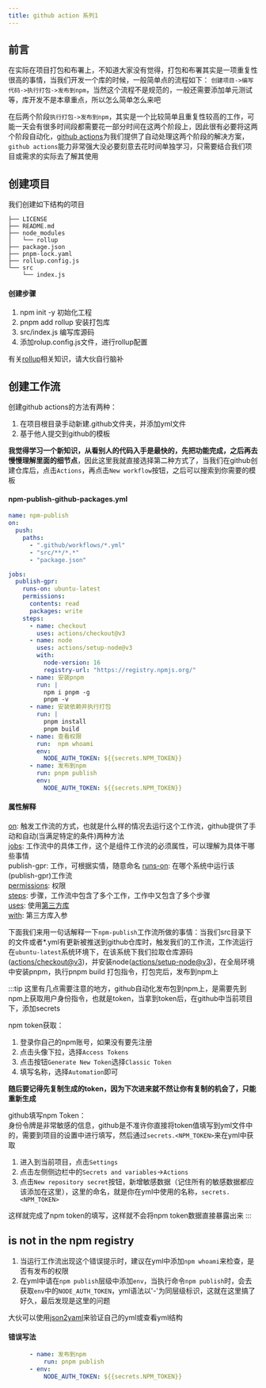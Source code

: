 ```yaml
---
title: github action 系列1
---
```


## 前言
在实际在项目打包和布署上，不知道大家没有觉得，打包和布署其实是一项重复性很高的事情，当我们开发一个库的时候，一般简单点的流程如下：
`创建项目->编写代码->执行打包->发布到npm`，当然这个流程不是规范的，一般还需要添加单元测试等，库开发不是本章重点，所以怎么简单怎么来吧  

在后两个阶段`执行打包->发布到npm`，其实是一个比较简单且重复性较高的工作，可能一天会有很多时间段都需要花一部分时间在这两个阶段上，因此很有必要将这两个阶段自动化，[github actions](https://docs.github.com/en/actions)为我们提供了自动处理这两个阶段的解决方案，`github actions`能力非常强大没必要刻意去花时间单独学习，只需要结合我们项目或需求的实际去了解其使用

## 创建项目

我们创建如下结构的项目

```tree
├── LICENSE
├── README.md
├── node_modules
│   └── rollup
├── package.json
├── pnpm-lock.yaml
├── rollup.config.js
└── src
    └── index.js
```

#### 创建步骤
1. npm init -y 初始化工程
2. pnpm add rollup 安装打包库
3. src/index.js 编写库源码
4. 添加rolup.config.js文件，进行rollup配置

有关[rollup](https://rollupjs.org/)相关知识，请大伙自行脑补

## 创建工作流

创建github actions的方法有两种：
1. 在项目根目录手动新建.github文件夹，并添加yml文件
2. 基于他人提交到github的模板

**我觉得学习一个新知识，从看别人的代码入手是最快的，先把功能完成，之后再去慢慢理解里面的细节点**，因此这里我就直接选择第二种方式了，当我们在github创建仓库后，点击`Actions`，再点击`New workflow`按钮，之后可以搜索到你需要的模板

#### npm-publish-github-packages.yml
```yaml
name: npm-publish
on:
  push:
    paths:
      - ".github/workflows/*.yml"
      - "src/**/*.*"
      - "package.json"

jobs:
  publish-gpr:
    runs-on: ubuntu-latest
    permissions:
      contents: read
      packages: write
    steps:
      - name: checkout
        uses: actions/checkout@v3
      - name: node
        uses: actions/setup-node@v3
        with:
          node-version: 16
          registry-url: "https://registry.npmjs.org/"
      - name: 安装pnpm
        run: |
          npm i pnpm -g
          pnpm -v
      - name: 安装依赖并执行打包
        run: |
          pnpm install
          pnpm build
      - name: 查看权限
        run:  npm whoami
        env:
          NODE_AUTH_TOKEN: ${{secrets.NPM_TOKEN}} 
      - name: 发布到npm   
        run: pnpm publish
        env:
          NODE_AUTH_TOKEN: ${{secrets.NPM_TOKEN}}
```
#### 属性解释
[on](https://docs.github.com/en/actions/using-workflows/triggering-a-workflow): 触发工作流的方式，也就是什么样的情况去运行这个工作流，github提供了手动和自动(当满足特定的条件)两种方法  
[jobs](https://docs.github.com/en/actions/using-workflows/workflow-syntax-for-github-actions#jobs): 工作流中的具体工作，这个是组件工作流的必须属性，可以理解为具体干哪些事情  
publish-gpr: 工作，可根据实情，随意命名 
[runs-on](https://docs.github.com/en/actions/using-workflows/workflow-syntax-for-github-actions#jobsjob_idruns-on): 在哪个系统中运行该(publish-gpr)工作流  
[permissions](https://docs.github.com/en/actions/using-workflows/workflow-syntax-for-github-actions#permissions): 权限  
[steps](https://docs.github.com/en/actions/using-workflows/workflow-syntax-for-github-actions#jobsjob_idsteps): 步骤，工作流中包含了多个工作，工作中又包含了多个步骤  
[uses](https://docs.github.com/en/actions/using-workflows/workflow-syntax-for-github-actions#jobsjob_idstepsuses): 使用[第三方库](https://github.com/marketplace?category=&query=&type=actions&verification=)  
[with](https://docs.github.com/en/actions/using-workflows/workflow-syntax-for-github-actions#jobsjob_idstepswith): 第三方库入参

下面我们来用一句话解释一下`npm-publish`工作流所做的事情：当我们src目录下的文件或者*.yml有更新被推送到github仓库时，触发我们的工作流，工作流运行在`ubuntu-latest`系统环境下，在该系统下我们拉取仓库源码([actions/checkout@v3](https://github.com/marketplace/actions/checkout))，并安装node([actions/setup-node@v3](https://github.com/marketplace/actions/setup-node-js-environment))，在全局环境中安装pnpm，执行pnpm build 打包指令，打包完后，发布到npm上

:::tip
这里有几点需要注意的地方，github自动化发布包到npm上，是需要先到npm上获取用户身份指令，也就是token，当拿到token后，在github中当前项目下，添加secrets

npm token获取：
1. 登录你自己的npm账号，如果没有要先注册
2. 点击头像下拉，选择`Access Tokens`
3. 点击按钮`Generate New Token`选择`Classic Token`
4. 填写名称，选择`Automation`即可

**随后要记得先复制生成的token，因为下次进来就不然让你有复制的机会了，只能重新生成**

github填写npm Token：  
身份令牌是非常敏感的信息，github是不准许你直接将token值填写到yml文件中的，需要到项目的设置中进行填写，然后通过`secrets.<NPM_TOKEN>`来在yml中获取
1. 进入到当前项目，点击`Settings`
2. 点击左侧侧边栏中的`Secrets and variables`->`Actions`
3. 点击`New repository secret`按钮，新增敏感数据（记住所有的敏感数据都应该添加在这里），这里的命名，就是你在yml中使用的名称，`secrets.<NPM_TOKEN>`

这样就完成了npm token的填写，这样就不会将npm token数据直接暴露出来
:::


## is not in the npm registry
1. 当运行工作流出现这个错误提示时，建议在yml中添加`npm whoami`来检查，是否有发布的权限
2. 在yml中请在`npm publish`层级中添加`env`，当执行命令`npm publish`时，会去获取`env`中的`NODE_AUTH_TOKEN`，yml语法以'-'为同层级标识，这就在这里搞了好久，最后发现是这里的问题

大伙可以使用[json2yaml](https://www.json2yaml.com/)来验证自己的yml或查看yml结构

#### 错误写法
```yml
      - name: 发布到npm   
          run: pnpm publish
      - env:
          NODE_AUTH_TOKEN: ${{secrets.NPM_TOKEN}}
```
